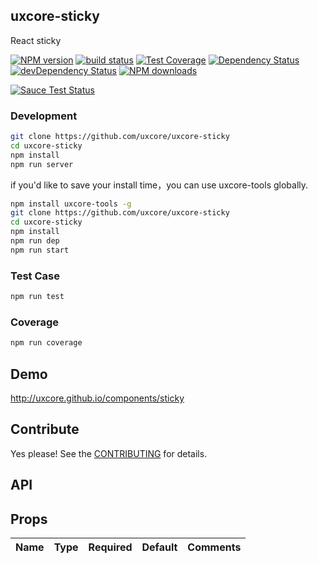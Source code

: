 ## uxcore-sticky

React sticky

[![NPM version][npm-image]][npm-url]
[![build status][travis-image]][travis-url]
[![Test Coverage][coveralls-image]][coveralls-url]
[![Dependency Status][dep-image]][dep-url]
[![devDependency Status][devdep-image]][devdep-url] 
[![NPM downloads][downloads-image]][npm-url]

[![Sauce Test Status][sauce-image]][sauce-url]

[npm-image]: http://img.shields.io/npm/v/uxcore-sticky.svg?style=flat-square
[npm-url]: http://npmjs.org/package/uxcore-sticky
[travis-image]: https://img.shields.io/travis/uxcore/uxcore-sticky.svg?style=flat-square
[travis-url]: https://travis-ci.org/uxcore/uxcore-sticky
[coveralls-image]: https://img.shields.io/coveralls/uxcore/uxcore-sticky.svg?style=flat-square
[coveralls-url]: https://coveralls.io/r/uxcore/uxcore-sticky?branch=master
[dep-image]: http://img.shields.io/david/uxcore/uxcore-sticky.svg?style=flat-square
[dep-url]: https://david-dm.org/uxcore/uxcore-sticky
[devdep-image]: http://img.shields.io/david/dev/uxcore/uxcore-sticky.svg?style=flat-square
[devdep-url]: https://david-dm.org/uxcore/uxcore-sticky#info=devDependencies
[downloads-image]: https://img.shields.io/npm/dm/uxcore-sticky.svg
[sauce-image]: https://saucelabs.com/browser-matrix/uxcore-sticky.svg
[sauce-url]: https://saucelabs.com/u/uxcore-sticky


### Development

```sh
git clone https://github.com/uxcore/uxcore-sticky
cd uxcore-sticky
npm install
npm run server
```

if you'd like to save your install time，you can use uxcore-tools globally.

```sh
npm install uxcore-tools -g
git clone https://github.com/uxcore/uxcore-sticky
cd uxcore-sticky
npm install
npm run dep
npm run start
```

### Test Case

```sh
npm run test
```

### Coverage

```sh
npm run coverage
```

## Demo

http://uxcore.github.io/components/sticky

## Contribute

Yes please! See the [CONTRIBUTING](https://github.com/uxcore/uxcore/blob/master/CONTRIBUTING.md) for details.

## API

## Props

| Name | Type | Required | Default | Comments |
|---|---|---|---|---|

